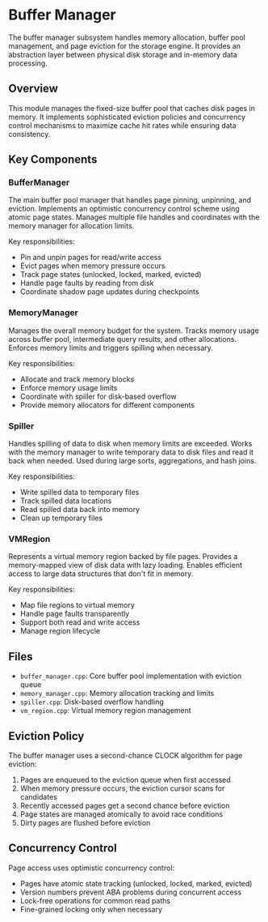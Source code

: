 # Buffer Manager

The buffer manager subsystem handles memory allocation, buffer pool management, and page eviction for the storage engine. It provides an abstraction layer between physical disk storage and in-memory data processing.

## Overview

This module manages the fixed-size buffer pool that caches disk pages in memory. It implements sophisticated eviction policies and concurrency control mechanisms to maximize cache hit rates while ensuring data consistency.

## Key Components

### BufferManager
The main buffer pool manager that handles page pinning, unpinning, and eviction. Implements an optimistic concurrency control scheme using atomic page states. Manages multiple file handles and coordinates with the memory manager for allocation limits.

Key responsibilities:
- Pin and unpin pages for read/write access
- Evict pages when memory pressure occurs
- Track page states (unlocked, locked, marked, evicted)
- Handle page faults by reading from disk
- Coordinate shadow page updates during checkpoints

### MemoryManager
Manages the overall memory budget for the system. Tracks memory usage across buffer pool, intermediate query results, and other allocations. Enforces memory limits and triggers spilling when necessary.

Key responsibilities:
- Allocate and track memory blocks
- Enforce memory usage limits
- Coordinate with spiller for disk-based overflow
- Provide memory allocators for different components

### Spiller
Handles spilling of data to disk when memory limits are exceeded. Works with the memory manager to write temporary data to disk files and read it back when needed. Used during large sorts, aggregations, and hash joins.

Key responsibilities:
- Write spilled data to temporary files
- Track spilled data locations
- Read spilled data back into memory
- Clean up temporary files

### VMRegion
Represents a virtual memory region backed by file pages. Provides a memory-mapped view of disk data with lazy loading. Enables efficient access to large data structures that don't fit in memory.

Key responsibilities:
- Map file regions to virtual memory
- Handle page faults transparently
- Support both read and write access
- Manage region lifecycle

## Files

- `buffer_manager.cpp`: Core buffer pool implementation with eviction queue
- `memory_manager.cpp`: Memory allocation tracking and limits
- `spiller.cpp`: Disk-based overflow handling
- `vm_region.cpp`: Virtual memory region management

## Eviction Policy

The buffer manager uses a second-chance CLOCK algorithm for page eviction:
1. Pages are enqueued to the eviction queue when first accessed
2. When memory pressure occurs, the eviction cursor scans for candidates
3. Recently accessed pages get a second chance before eviction
4. Page states are managed atomically to avoid race conditions
5. Dirty pages are flushed before eviction

## Concurrency Control

Page access uses optimistic concurrency control:
- Pages have atomic state tracking (unlocked, locked, marked, evicted)
- Version numbers prevent ABA problems during concurrent access
- Lock-free operations for common read paths
- Fine-grained locking only when necessary

